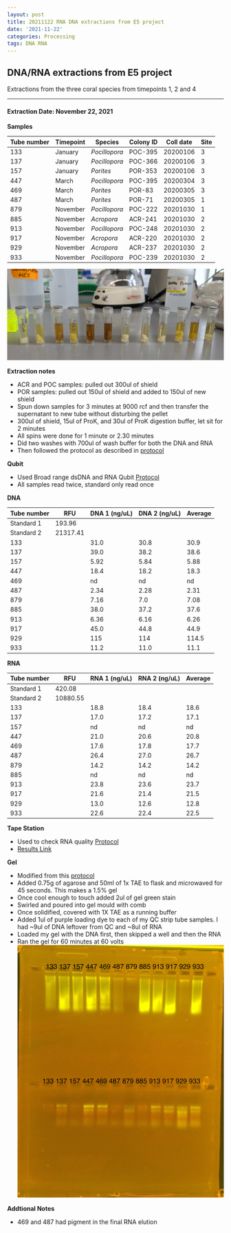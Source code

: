 ```yaml
---
layout: post
title: 20211122 RNA DNA extractions from E5 project
date: '2021-11-22'
categories: Processing
tags: DNA RNA
---
```


## DNA/RNA extractions from E5 project

Extractions from the three coral species from timepoints 1, 2 and 4

---

#### Extraction Date: November 22, 2021 

**Samples**

| Tube number 	| Timepoint	   	| Species	    | Colony ID 	| Coll date		| Site       	|
|-------------	|------------	|-------------	|-------------	|-------------	|-------------	|
| 133		 	| January	 	| *Pocillopora*	| POC-395      	| 20200106   	| 3				|
| 137			| January	 	| *Pocillopora*	| POC-366	    | 20200106		| 3				|
| 157		 	| January	  	| *Porites*		| POR-353    	| 20200106  	| 3				|
| 447		 	| March		 	| *Pocillopora*	| POC-395    	| 20200304   	| 3				|
| 469			| March 		| *Porites*		| POR-83	    | 20200305		| 3				|
| 487		 	| March	  		| *Porites*		| POR-71    	| 20200305  	| 1				|
| 879		 	| November		| *Pocillopora*	| POC-222     	| 20201030   	| 1				|
| 885			| November	 	| *Acropora*	| ACR-241	    | 20201030		| 2				|
| 913		 	| November		| *Pocillopora*	| POC-248    	| 20201030  	| 2				|
| 917		 	| November	 	| *Acropora*	| ACR-220	   	| 20201030   	| 2				|
| 929			| November	 	| *Acropora*	| ACR-237	    | 20201030		| 2				|
| 933		 	| November	  	| *Pocillopora*	| POC-239    	| 20201030  	| 2				|


![20211122_samples.jpg](https://github.com/Kterpis/Putnam_Lab_Notebook/blob/master/images/samples/20211122_samples.jpg?raw=true)


**Extraction notes**
 - ACR and POC samples: pulled out 300ul of shield
 - POR samples: pulled out 150ul of shield and added to 150ul of new shield 
 - Spun down samples for 3 minutes at 9000 rcf and then transfer the supernatant to new tube without disturbing the pellet
 - 300ul of shield, 15ul of ProK, and 30ul of ProK digestion buffer, let sit for 2 minutes
 - All spins were done for 1 minute or 2.30 minutes
 - Did two washes with 700ul of wash buffer for both the DNA and RNA
 - Then followed the protocol as described in [protocol](https://github.com/emmastrand/EmmaStrand_Notebook/blob/master/_posts/2019-05-31-Zymo-Duet-RNA-DNA-Extraction-Protocol.md)


**Qubit**
 - Used Broad range dsDNA and RNA Qubit [Protocol](https://meschedl.github.io/MESPutnam_Open_Lab_Notebook/Qubit-Protocol/)
 - All samples read twice, standard only read once
 
**DNA**

| Tube number 	| RFU		   	| DNA 1 (ng/uL) | DNA 2 (ng/uL) | Average     	|
|-------------	|------------	|-------------	|-------------	|-------------	|
| Standard 1  	| 193.96	 	| 		      	| 		      	|	         	|
| Standard 2 	| 21317.41	 	| 		    	| 		    	| 	        	|
| 133			|		     	| 31.0	     	| 30.8	     	| 30.9        	|
| 137		 	| 			   	| 39.0	  	    | 38.2       	| 38.6			|
| 157		  	|		     	| 5.92 	      	| 5.84        	| 5.88	       	|
| 447		 	| 			   	| 18.4        	| 18.2        	| 18.3    		|
| 469		  	|		     	| nd	      	| nd         	| nd        	|
| 487		 	| 			   	| 2.34      	| 2.28	      	| 2.31       	|
| 879		  	|		     	| 7.16       	| 7.0        	| 7.08       	|
| 885		 	| 			   	| 38.0       	| 37.2         	| 37.6      	|
| 913		  	|		     	| 6.36  	    | 6.16         	| 6.26        	|
| 917		 	| 			   	| 45.0        	| 44.8        	| 44.9        	|
| 929		  	|		     	| 115	      	| 114	      	| 114.5	       	|
| 933		 	| 			   	| 11.2       	| 11.0         	| 11.1       	|


**RNA**


| Tube number 	| RFU		   	| RNA 1 (ng/uL) | RNA 2 (ng/uL) | Average     	|
|-------------	|------------	|-------------	|-------------	|-------------	|
| Standard 1  	| 420.08	 	| 		      	| 		      	|	         	|
| Standard 2 	| 10880.55	 	| 		    	| 		    	| 	        	|
| 133			|		     	| 18.8	     	| 18.4	     	| 18.6        	|
| 137		 	| 			   	| 17.0	  	    | 17.2       	| 17.1			|
| 157		  	|		     	| nd 	      	| nd        	| nd	       	|
| 447		 	| 			   	| 21.0        	| 20.6        	| 20.8     		|
| 469		  	|		     	| 17.6      	| 17.8         	| 17.7        	|
| 487		 	| 			   	| 26.4      	| 27.0	      	| 26.7       	|
| 879		  	|		     	| 14.2       	| 14.2        	| 14.2       	|
| 885		 	| 			   	| nd	       	| nd         	| nd	      	|
| 913		  	|		     	| 23.8  	    | 23.6         	| 23.7        	|
| 917		 	| 			   	| 21.6        	| 21.4        	| 21.5        	|
| 929		  	|		     	| 13.0	      	| 12.6	      	| 12.8	       	|
| 933		 	| 			   	| 22.6       	| 22.4         	| 22.5       	|




**Tape Station**
 - Used to check RNA quality [Protocol](https://meschedl.github.io/MESPutnam_Open_Lab_Notebook/RNA-TapeStation-Protocol/)
 - [Results Link](https://github.com/Kterpis/Putnam_Lab_Notebook/blob/ff30669e0e924ddea8a5d13a8cac8f140dc8bc54/images/tape_station/2021-11-22%20-%2013.45.58.pdf)

**Gel**
 - Modified from this [protocol](https://meschedl.github.io/MESPutnam_Open_Lab_Notebook/Gel-Protocol/)
 - Added 0.75g of agarose and 50ml of 1x TAE to flask and microwaved for 45 seconds. This makes a 1.5% gel
 - Once cool enough to touch added 2ul of gel green stain
 - Swirled and poured into gel mould with comb
 - Once solidified, covered with 1X TAE as a running buffer
 - Added 1ul of purple loading dye to each of my QC strip tube samples. I had ~9ul of DNA leftover from QC and ~8ul of RNA
 - Loaded my gel with the DNA first, then skipped a well and then the RNA
 - Ran the gel for 60 minutes at 60 volts
 ![20211122_gel.jpg](https://github.com/Kterpis/Putnam_Lab_Notebook/blob/master/images/gels/20211122_gel.jpg?raw=true)
 
 **Addtional Notes**
  - 469 and 487 had pigment in the final RNA elution
